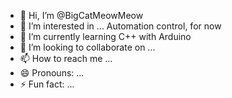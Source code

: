 - 👋 Hi, I’m @BigCatMeowMeow
- 👀 I’m interested in ... Automation control, for now
- 🌱 I’m currently learning C++ with Arduino
- 💞️ I’m looking to collaborate on ... 
- 📫 How to reach me ...
- 😄 Pronouns: ...
- ⚡ Fun fact: ...

<!---
BigCatMeowMeow/BigCatMeowMeow is a ✨ special ✨ repository because its `README.md` (this file) appears on your GitHub profile.
You can click the Preview link to take a look at your changes.
--->
